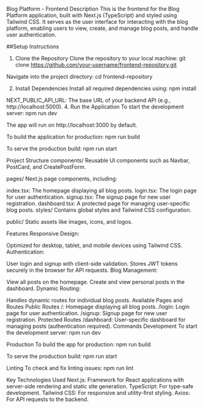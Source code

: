 Blog Platform - Frontend
Description
This is the frontend for the Blog Platform application, built with Next.js (TypeScript) and styled using Tailwind CSS. It serves as the user interface for interacting with the blog platform, enabling users to view, create, and manage blog posts, and handle user authentication.

##Setup Instructions
1. Clone the Repository
Clone the repository to your local machine:
git clone https://github.com/your-username/frontend-repository.git

Navigate into the project directory:
cd frontend-repository

2. Install Dependencies
Install all required dependencies using:
npm install

NEXT_PUBLIC_API_URL: The base URL of your backend API (e.g., http://localhost:5000).
4. Run the Application
To start the development server:
npm run dev

The app will run on http://localhost:3000 by default.

To build the application for production:
npm run build

To serve the production build:
npm run start

Project Structure
components/
Reusable UI components such as Navbar, PostCard, and CreatePostForm.

pages/
Next.js page components, including:

index.tsx: The homepage displaying all blog posts.
login.tsx: The login page for user authentication.
signup.tsx: The signup page for new user registration.
dashboard.tsx: A protected page for managing user-specific blog posts.
styles/
Contains global styles and Tailwind CSS configuration.

public/
Static assets like images, icons, and logos.

Features
Responsive Design:

Optimized for desktop, tablet, and mobile devices using Tailwind CSS.
Authentication:

User login and signup with client-side validation.
Stores JWT tokens securely in the browser for API requests.
Blog Management:

View all posts on the homepage.
Create and view personal posts in the dashboard.
Dynamic Routing:

Handles dynamic routes for individual blog posts.
Available Pages and Routes
Public Routes
/: Homepage displaying all blog posts.
/login: Login page for user authentication.
/signup: Signup page for new user registration.
Protected Routes
/dashboard: User-specific dashboard for managing posts (authentication required).
Commands
Development
To start the development server:
npm run dev

Production
To build the app for production:
npm run build

To serve the production build:
npm run start

Linting
To check and fix linting issues:
npm run lint

Key Technologies Used
Next.js: Framework for React applications with server-side rendering and static site generation.
TypeScript: For type-safe development.
Tailwind CSS: For responsive and utility-first styling.
Axios: For API requests to the backend.


